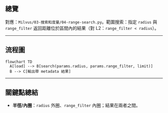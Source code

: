 ## 總覽

對應：`Milvus/03-搜索和度量/04-range-search.py`。範圍搜索：指定 `radius` 與 `range_filter` 返回距離位於區間內的結果（對 L2：`range_filter < radius`）。

---

## 流程圖

```mermaid
flowchart TD
  A[load] --> B[search(params.radius, params.range_filter, limit)]
  B --> C[輸出帶 metadata 結果]
```

---

## 關鍵點總結

- **半徑/內圈**：`radius` 外圈、`range_filter` 內圈；結果在兩者之間。



